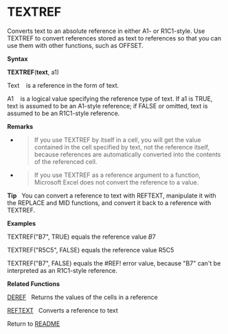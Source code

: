 # TEXTREF

Converts text to an absolute reference in either A1- or R1C1-style. Use
TEXTREF to convert references stored as text to references so that you
can use them with other functions, such as OFFSET.

**Syntax**

**TEXTREF**(**text**, a1)

Text&nbsp;&nbsp;&nbsp;&nbsp;is a reference in the form of text.

A1&nbsp;&nbsp;&nbsp;&nbsp;is a logical value specifying the reference
type of text. If a1 is TRUE, text is assumed to be an A1-style
reference; if FALSE or omitted, text is assumed to be an R1C1-style
reference.

**Remarks**

  - > If you use TEXTREF by itself in a cell, you will get the value
    > contained in the cell specified by text, not the reference itself,
    > because references are automatically converted into the contents
    > of the referenced cell.

  - > If you use TEXTREF as a reference argument to a function,
    > Microsoft Excel does not convert the reference to a value.


**Tip**&nbsp;&nbsp;&nbsp;You can convert a reference to text with
REFTEXT, manipulate it with the REPLACE and MID functions, and convert
it back to a reference with TEXTREF.

**Examples**

TEXTREF("B7", TRUE) equals the reference value $B$7

TEXTREF("R5C5", FALSE) equals the reference value R5C5

TEXTREF("B7", FALSE) equals the \#REF\! error value, because "B7" can't
be interpreted as an R1C1-style reference.

**Related Functions**

[DEREF](DEREF.md)&nbsp;&nbsp;&nbsp;Returns the values of the cells in a reference

[REFTEXT](REFTEXT.md)&nbsp;&nbsp;&nbsp;Converts a reference to text



Return to [README](README.md#T)

